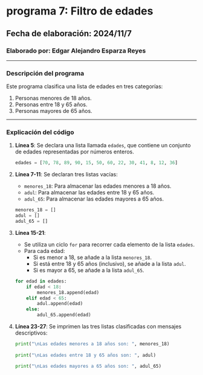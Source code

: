# programa 7: Filtro de edades  
## Fecha de elaboración: 2024/11/7  
### Elaborado por: Edgar Alejandro Esparza Reyes  

---

### **Descripción del programa**  
Este programa clasifica una lista de edades en tres categorías:  
1. Personas menores de 18 años.  
2. Personas entre 18 y 65 años.  
3. Personas mayores de 65 años.  

---

### **Explicación del código**  

1. **Línea 5**: Se declara una lista llamada `edades`, que contiene un conjunto de edades representadas por números enteros.  
   ```python
   edades = [70, 78, 89, 90, 15, 50, 60, 22, 30, 41, 8, 12, 36]
   ```

2. **Línea 7-11**: Se declaran tres listas vacías:  
   - `menores_18`: Para almacenar las edades menores a 18 años.  
   - `adul`: Para almacenar las edades entre 18 y 65 años.  
   - `adul_65`: Para almacenar las edades mayores a 65 años.  
   ```python
   menores_18 = []
   adul = []
   adul_65 = []
   ```

3. **Línea 15-21**:  
   - Se utiliza un ciclo `for` para recorrer cada elemento de la lista `edades`.  
   - Para cada edad:  
     - Si es menor a 18, se añade a la lista `menores_18`.  
     - Si está entre 18 y 65 años (inclusivo), se añade a la lista `adul`.  
     - Si es mayor a 65, se añade a la lista `adul_65`.  

   ```python
   for edad in edades:
       if edad < 18:
           menores_18.append(edad)
       elif edad < 65:
           adul.append(edad)
       else:
           adul_65.append(edad)
   ```

4. **Línea 23-27**: Se imprimen las tres listas clasificadas con mensajes descriptivos:  
   ``` python
   print("\nLas edades menores a 18 años son: ", menores_18)
  
   print("\nLas edades entre 18 y 65 años son: ", adul)

   print("\nLas edades mayores a 65 años son: ", adul_65)
   ```
